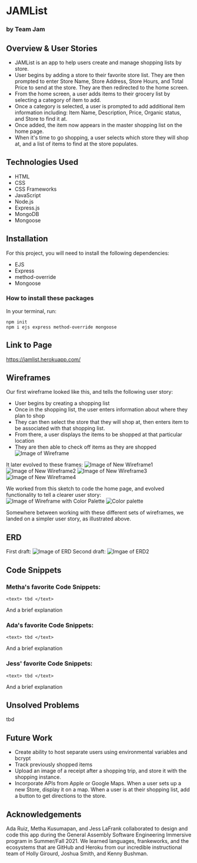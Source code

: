 # JAMList
### by Team Jam

## Overview & User Stories
* JAMList is an app to help users create and manage shopping lists by store.
* User begins by adding a store to their favorite store list. They are then prompted to enter Store Name, Store Address, Store Hours, and Total Price to send at the store. They are then redirected to the home screen.
* From the home screen, a user adds items to their grocery list by selecting a category of item to add.
* Once a category is selected, a user is prompted to add additional item information including: Item Name, Description, Price, Organic status, and Store to find it at.
* Once added, the item now appears in the master shopping list on the home page.
* When it's time to go shopping, a user selects which store they will shop at, and a list of items to find at the store populates.


## Technologies Used
* HTML
* CSS
* CSS Frameworks
* JavaScript
* Node.js
* Express.js
* MongoDB
* Mongoose

## Installation
For this project, you will need to install the following dependencies:
* EJS
* Express
* method-override
* Mongoose

### How to install these packages
In your terminal, run:
```
npm init
npm i ejs express method-override mongoose
```

## Link to Page
https://jamlist.herokuapp.com/

## Wireframes
Our first wireframe looked like this, and tells the following user story:
* User begins by creating a shopping list
* Once in the shopping list, the user enters information about where they plan to shop
* They can then select the store that they will shop at, then enters item to be associated with that shopping list.
* From there, a user displays the items to be shopped at that particular location
* They are then able to check off items as they are shopped
![Image of Wireframe](./assets/wireframe.png)

It later evolved to these frames:
![Image of New Wireframe1](./assets/new_wireframe1.jpeg)
![Image of New Wireframe2](./assets/new_wireframe2.jpeg)
![Image of New Wireframe3](./assets/new_wireframe3.jpeg)
![Image of New Wireframe4](./assets/new_wireframe4.jpeg)

We worked from this sketch to code the home page, and evolved functionality to tell a clearer user story:
![Image of Wireframe with Color Palette](./assets/wireframe2.png)
![Color palette](./assets/JamListCSS.png)

Somewhere between working with these different sets of wireframes, we landed on a simpler user story, as illustrated above.

## ERD
First draft:
![Image of ERD](./assets/erd.png)
Second draft:
![Imgae of ERD2](./assets/ERD2.png)

## Code Snippets
### Metha's favorite Code Snippets:

`<text> tbd </text>`

And a brief explanation

### Ada's favorite Code Snippets:

`<text> tbd </text>`

And a brief explanation

### Jess' favorite Code Snippets:

`<text> tbd </text>`

And a brief explanation


## Unsolved Problems
tbd

## Future Work
* Create ability to host separate users using environmental variables and bcrypt
* Track previously shopped items
* Upload an image of a receipt after a shopping trip, and store it with the shopping instance.
* Incorporate APIs from Apple or Google Maps. When a user sets up a new Store, display it on a map. When a user is at their shopping list, add a button to get directions to the store.

## Acknowledgements
Ada Ruiz, Metha Kusumapan, and Jess LaFrank collaborated to design and code this app during the General Assembly Software Engineering Immersive program in Summer/Fall 2021. We learned languages, frankeworks, and the ecosystems that are GitHub and Heroku from our incredible instructional team of Holly Girourd, Joshua Smith, and Kenny Bushman.
